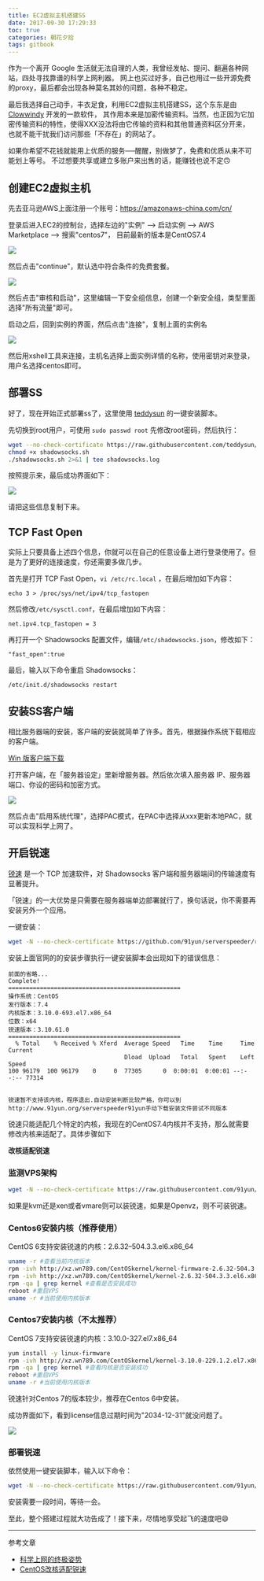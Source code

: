 ```yaml
---
title: EC2虚拟主机搭建SS
date: 2017-09-30 17:29:33
toc: true
categories: 朝花夕拾
tags: gitbook
---
```


作为一个离开 Google 生活就无法自理的人类，我曾经发帖、提问、翻遍各种网站，四处寻找靠谱的科学上网利器。
网上也买过好多，自己也用过一些开源免费的proxy，最后都会出现各种莫名其妙的问题，各种不稳定。

最后我选择自己动手，丰衣足食，利用EC2虚拟主机搭建SS，这个东东是由 [Clowwindy](https://github.com/Clowwindy) 开发的一款软件，
其作用本来是加密传输资料。当然，也正因为它加密传输资料的特性，使得XXX没法将由它传输的资料和其他普通资料区分开来，
也就不能干扰我们访问那些「不存在」的网站了。

如果你希望不花钱就能用上优质的服务──醒醒，别做梦了，免费和优质从来不可能划上等号。
不过想要共享或建立多账户来出售的话，能赚钱也说不定🙃 <!--more-->

## 创建EC2虚拟主机

先去亚马逊AWS上面注册一个账号：<https://amazonaws-china.com/cn/>

登录后进入EC2的控制台，选择左边的"实例" ——> 启动实例 ——> AWS Marketplace ——> 搜索"centos7"，
目前最新的版本是CentOS7.4

![](https://xnstatic-1253397658.file.myqcloud.com/ss01.png)

然后点击"continue"，默认选中符合条件的免费套餐。

![](https://xnstatic-1253397658.file.myqcloud.com/ss02.png)

然后点击"审核和启动"，这里编辑一下安全组信息，创建一个新安全组，类型里面选择"所有流量"即可。

启动之后，回到实例的界面，然后点击"连接"，复制上面的实例名

![](https://xnstatic-1253397658.file.myqcloud.com/ss03.png)

然后用xshell工具来连接，主机名选择上面实例详情的名称，使用密钥对来登录，用户名选择centos即可。

## 部署SS
好了，现在开始正式部署ss了，这里使用 [teddysun](https://teddysun.com/342.html) 的一键安装脚本。

先切换到root用户，可使用 `sudo passwd root` 先修改root密码，然后执行：

``` bash
wget --no-check-certificate https://raw.githubusercontent.com/teddysun/shadowsocks_install/master/shadowsocks.sh
chmod +x shadowsocks.sh
./shadowsocks.sh 2>&1 | tee shadowsocks.log
```

按照提示来，最后成功界面如下：

![](https://xnstatic-1253397658.file.myqcloud.com/ss05.png)

请把这些信息复制下来。

## TCP Fast Open

实际上只要具备上述四个信息，你就可以在自己的任意设备上进行登录使用了。但是为了更好的连接速度，你还需要多做几步。

首先是打开 TCP Fast Open，`vi /etc/rc.local` ，在最后增加如下内容：

```
echo 3 > /proc/sys/net/ipv4/tcp_fastopen
```

然后修改`/etc/sysctl.conf`，在最后增加如下内容：
```
net.ipv4.tcp_fastopen = 3
```

再打开一个 Shadowsocks 配置文件，编辑`/etc/shadowsocks.json`，修改如下：
```
"fast_open":true
```

最后，输入以下命令重启 Shadowsocks：
```
/etc/init.d/shadowsocks restart
```

## 安装SS客户端

相比服务器端的安装，客户端的安装就简单了许多。首先，根据操作系统下载相应的客户端。

[Win 版客户端下载](https://github.com/shadowsocks/shadowsocks-windows/releases)

打开客户端，在「服务器设定」里新增服务器。然后依次填入服务器 IP、服务器端口、你设的密码和加密方式。

![](https://xnstatic-1253397658.file.myqcloud.com/ss06.png)

然后点击"启用系统代理"，选择PAC模式，在PAC中选择从xxx更新本地PAC，就可以实现科学上网了。

## 开启锐速

[锐速](https://github.com/91yun/serverspeeder) 是一个 TCP 加速软件，对 Shadowsocks 客户端和服务器端间的传输速度有显著提升。

「锐速」的一大优势是只需要在服务器端单边部署就行了，换句话说，你不需要再安装另外一个应用。

一键安装：

``` bash
wget -N --no-check-certificate https://github.com/91yun/serverspeeder/raw/master/serverspeeder.sh && bash serverspeeder.sh
```

安装上面官网的的安装步骤执行一键安装脚本会出现如下的错误信息：
```
前面的省略...
Complete!
=================================================
操作系统：CentOS 
发行版本：7.4 
内核版本：3.10.0-693.el7.x86_64 
位数：x64 
锐速版本：3.10.61.0 
=================================================
  % Total    % Received % Xferd  Average Speed   Time    Time     Time  Current
                                 Dload  Upload   Total   Spent    Left  Speed
100 96179  100 96179    0     0  77305      0  0:00:01  0:00:01 --:--:-- 77314


锐速暂不支持该内核，程序退出.自动安装判断比较严格，你可以到http://www.91yun.org/serverspeeder91yun手动下载安装文件尝试不同版本

```

锐速只能适配几个特定的内核，我现在的CentOS7.4内核并不支持，那么就需要修改内核来适配了。具体步骤如下

**改核适配锐速**

### 监测VPS架构

``` bash
wget -N --no-check-certificate https://raw.githubusercontent.com/91yun/code/master/vm_check.sh && bash vm_check.sh
```

如果是kvm还是xen或者vmare则可以装锐速，如果是Openvz，则不可装锐速。

### Centos6安装内核（推荐使用）

CentOS 6支持安装锐速的内核：2.6.32–504.3.3.el6.x86_64

``` bash
uname -r #查看当前内核版本
rpm -ivh http://xz.wn789.com/CentOSkernel/kernel-firmware-2.6.32-504.3.3.el6.noarch.rpm
rpm -ivh http://xz.wn789.com/CentOSkernel/kernel-2.6.32-504.3.3.el6.x86_64.rpm --force
rpm -qa | grep kernel #查看是否安装成功
reboot #重启VPS
uname -r #当前使用内核版本
```

### Centos7安装内核（不太推荐）

CentOS 7支持安装锐速的内核：3.10.0-327.el7.x86_64

``` bash
yum install -y linux-firmware
rpm -ivh http://xz.wn789.com/CentOSkernel/kernel-3.10.0-229.1.2.el7.x86_64.rpm --force
rpm -qa | grep kernel #查看内核是否安装成功
reboot #重启VPS
uname -r #当前使用内核版本
```

锐速针对Centos 7的版本较少，推荐在Centos 6中安装。

成功界面如下，看到license信息过期时间为"2034-12-31"就没问题了。

![](https://xnstatic-1253397658.file.myqcloud.com/ss07.png)

### 部署锐速

依然使用一键安装脚本，输入以下命令：
``` bash
wget -N --no-check-certificate https://raw.githubusercontent.com/91yun/serverspeeder/master/serverspeeder-all.sh && bash serverspeeder-all.sh
```

安装需要一段时间，等待一会。

至此，整个搭建过程就大功告成了！接下来，尽情地享受起飞的速度吧😄

---------------

参考文章

* [科学上网的终极姿势](https://zoomyale.com/2016/vultr_and_ss/)
* [CentOS改核适配锐速](http://www.topchinaz.com/centos-%E6%94%B9%E6%A0%B8%E9%80%82%E9%85%8D%E9%94%90%E9%80%9F%EF%BC%88digitalocean-centos7-4%EF%BC%89/)

